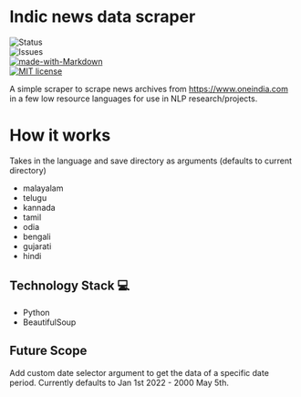 # Indic news data scraper

![Status](https://img.shields.io/badge/status-completed-yellow)<br>
![Issues](https://img.shields.io/badge/issues-0-blue)<br>
[![made-with-Markdown](https://img.shields.io/badge/Made%20with-Markdown-1f425f.svg)](http://commonmark.org)<br>
[![MIT license](https://img.shields.io/badge/License-MIT-blue.svg)](https://lbesson.mit-license.org/)<br>

A simple scraper to scrape news archives from https://www.oneindia.com in a few low resource languages for use in NLP research/projects.

# How it works
Takes in the language and save directory as arguments (defaults to current directory)
<ul>
  <li>malayalam</li>
  <li>telugu</li>
  <li>kannada</li>
  <li>tamil</li>
  <li>odia</li>
  <li>bengali</li>
  <li>gujarati</li>
  <li>hindi</li>
</ul> 

## Technology Stack 💻
- Python
- BeautifulSoup


## Future Scope

Add custom date selector argument to get the data of a specific date period. Currently defaults to Jan 1st 2022 - 2000 May 5th.